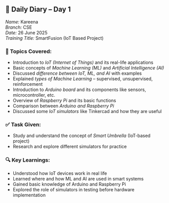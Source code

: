 ## 📝 Daily Diary – Day 1  
*Name:* Kareena  
*Branch:* CSE  
*Date:* 26 June 2025  
*Training Title:* SmartFusion (IoT Based Project)

### 📌 Topics Covered:
- Introduction to *IoT (Internet of Things)* and its real-life applications  
- Basic concepts of *Machine Learning (ML)* and *Artificial Intelligence (AI)*  
- Discussed *difference between IoT, ML, and AI* with examples  
- Explained *types of Machine Learning* – supervised, unsupervised, reinforcement  
- Introduction to *Arduino board* and its components like sensors, microcontroller, etc.  
- Overview of *Raspberry Pi* and its basic functions  
- Comparison between *Arduino and Raspberry Pi*  
- Discussed some *IoT simulators* like Tinkercad and how they are useful  

### ✅ Task Given:
- Study and understand the concept of *Smart Umbrella* (IoT-based project)  
- Research and explore different simulators for practice

### 🔍 Key Learnings:
- Understood how IoT devices work in real life  
- Learned where and how ML and AI are used in smart systems  
- Gained basic knowledge of Arduino and Raspberry Pi  
- Explored the role of simulators in testing before hardware implementation
